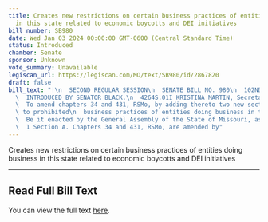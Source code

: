 ```yaml
---
title: Creates new restrictions on certain business practices of entities doing business
  in this state related to economic boycotts and DEI initiatives
bill_number: SB980
date: Wed Jan 03 2024 00:00:00 GMT-0600 (Central Standard Time)
status: Introduced
chamber: Senate
sponsor: Unknown
vote_summary: Unavailable
legiscan_url: https://legiscan.com/MO/text/SB980/id/2867820
draft: false
bill_text: "|\n  SECOND REGULAR SESSION\n  SENATE BILL NO. 980\n  102ND GENERA L ASSEMBLY\n\
  \  INTRODUCED BY SENATOR BLACK.\n  4264S.01I KRISTINA MARTIN, Secretary\n  AN ACT\n\
  \  To amend chapters 34 and 431, RSMo, by adding thereto two new sections relating\
  \ to prohibited\n  business practices of entities doing business in this state.\n\
  \  Be it enacted by the General Assembly of the State of Missouri, as follows:\n\
  \  1 Section A. Chapters 34 and 431, RSMo, are amended by"
---
```

Creates new restrictions on certain business practices of entities doing business in this state related to economic boycotts and DEI initiatives

---

## Read Full Bill Text

You can view the full text [here](https://legiscan.com/MO/text/SB980/id/2867820).
